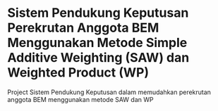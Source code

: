 # Sistem Pendukung Keputusan Perekrutan Anggota BEM Menggunakan Metode Simple Additive Weighting (SAW) dan Weighted Product (WP)
Project Sistem Pendukung Keputusan dalam memudahkan perekrutan anggota BEM menggunakan metode SAW dan WP
